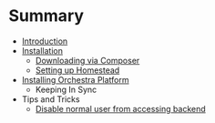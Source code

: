 # Summary

* [Introduction](README.md)
* [Installation](installation/README.md)
   * [Downloading via Composer](installation/downloading.md)
   * [Setting up Homestead](installation/homestead.md)
* [Installing Orchestra Platform](installation/orchestra-platform.md)
   * Keeping In Sync
* Tips and Tricks
   * [Disable normal user from accessing backend](tips/disable-user-accessing-backend.md)

